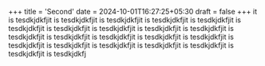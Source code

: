 +++
title = 'Second'
date = 2024-10-01T16:27:25+05:30
draft = false
+++
it is tesdkjdkfjit is tesdkjdkfjit is tesdkjdkfjit is tesdkjdkfjit is tesdkjdkfjit is tesdkjdkfjit is tesdkjdkfjit is tesdkjdkfjit is tesdkjdkfjit is tesdkjdkfjit is tesdkjdkfjit is tesdkjdkfjit is tesdkjdkfjit is tesdkjdkfjit is tesdkjdkfjit is tesdkjdkfjit is tesdkjdkfjit is tesdkjdkfjit is tesdkjdkfjit is tesdkjdkfjit is tesdkjdkfjit is tesdkjdkfj